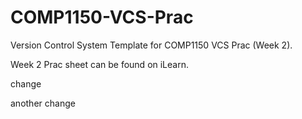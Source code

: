 # COMP1150-VCS-Prac
Version Control System Template for COMP1150 VCS Prac (Week 2).

Week 2 Prac sheet can be found on iLearn.

change

another change
